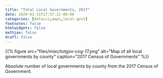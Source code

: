 ```yaml
---
title: "Total Local Governments, 2017"
date: 2020-01-31T17:57:21-06:00
categories: [dataviz,maps,local-govt]
footnotes: false
htmlwidgets: false
mathjax: false
draft: false
---
```


{{% figure src="files/misc/totgov-cog-17.png" alt="Map of all local governments by county" caption="2017 Census of Governments" %}}
<!--more-->

Absolute number of local governments by county from the 2017 Census of Government.
